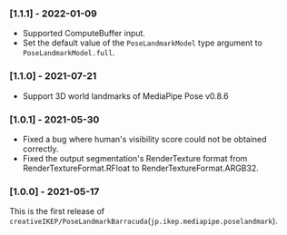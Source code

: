 ### [1.1.1] - 2022-01-09
- Supported ComputeBuffer input.
- Set the default value of the `PoseLandmarkModel` type argument to `PoseLandmarkModel.full`.

### [1.1.0] - 2021-07-21
- Support 3D world landmarks of MediaPipe Pose v0.8.6

### [1.0.1] - 2021-05-30
- Fixed a bug where human's visibility score could not be obtained correctly.
- Fixed the output segmentation's RenderTexture format from RenderTextureFormat.RFloat to RenderTextureFormat.ARGB32.

### [1.0.0] - 2021-05-17
This is the first release of `creativeIKEP/PoseLandmarkBarracuda`(`jp.ikep.mediapipe.poselandmark`).
